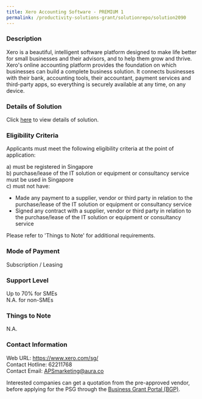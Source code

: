```yaml
---
title: Xero Accounting Software - PREMIUM 1
permalink: /productivity-solutions-grant/solutionrepo/solution2090
---
```


### Description

Xero is a beautiful, intelligent software platform designed to make life better for small businesses and their advisors, and to help them grow and thrive.
Xero's online accounting platform provides the foundation on which businesses can build a complete business solution. It connects businesses with their bank, accounting tools, their accountant, payment services and third-party apps, so everything is securely available at any time, on any device.

### Details of Solution

Click <a href='https://www.gobusiness.gov.sg/images/psg/Desensitised_Aura_Partners_Annex_3_CR_wef_2_Sept_2021_Part_1.pdf' target='_blank' rel='noopener'>here</a> to view details of solution.

### Eligibility Criteria

Applicants must meet the following eligibility criteria at the point of application:

a) must be registered in Singapore <br>
b) purchase/lease of the IT solution or equipment or consultancy service must be used in Singapore <br>
c) must not have:
- Made any payment to a supplier, vendor or third party in relation to the purchase/lease of the IT solution or equipment or consultancy service
- Signed any contract with a supplier, vendor or third party in relation to the purchase/lease of the IT solution or equipment or consultancy service

Please refer to 'Things to Note' for additional requirements.

### Mode of Payment
Subscription / Leasing

### Support Level
Up to 70% for SMEs <br>
N.A. for non-SMEs

### Things to Note
N.A.

### Contact Information
Web URL: https://www.xero.com/sg/ <br>Contact Hotline: 62211768 <br>Contact Email: APSmarketing@aura.co <br>

Interested companies can get a quotation from the pre-approved vendor, before applying for the PSG through the <a target='_blank' rel='noopener' href='https://www.businessgrants.gov.sg/'>Business Grant Portal (BGP)</a>.
